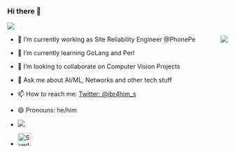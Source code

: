### Hi there 👋
![](https://github.com/zeeshanovic/Zeeshanovic/blob/master/SYED.gif)

<img align="right" src="https://github-readme-stats.vercel.app/api?username=syedibrahim&&show_icons=true&title_color=ffffff&icon_color=bb2acf&text_color=daf7dc&bg_color=151515">

- 🔭 I’m currently working as Site Reliability Engineer @PhonePe
- 🌱 I’m currently learning GoLang and Perl
- 👯 I’m looking to collaborate on Computer Vision Projects
- 💬 Ask me about AI/ML, Networks and other tech stuff
- 📫 How to reach me: [Twitter: @ibr4him_s](https://twitter.com/ibr4him_s)
- 😄 Pronouns: he/him

- ![](https://komarev.com/ghpvc/?username=syedibrahim&color=blueviolet)
- <a href="https://dev.to/ibrahims">
  <img src="https://d2fltix0v2e0sb.cloudfront.net/dev-badge.svg" alt="Syed Ibrahim's DEV Profile" height="30" width="30">
</a>

